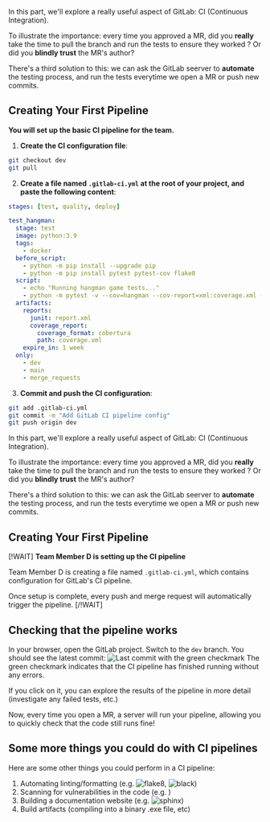 <!-- ROLE: D -->

In this part, we'll explore a really useful aspect of GitLab: CI (Continuous Integration).

To illustrate the importance: every time you approved a MR, did you **really** take the time to pull the branch and run the tests to ensure they worked ? Or did you **blindly trust** the MR's author?

There's a third solution to this: we can ask the GitLab seerver to **automate** the testing process, and run the tests everytime we open a MR or push new commits.

## Creating Your First Pipeline

**You will set up the basic CI pipeline for the team.**

1. **Create the CI configuration file**:
```bash
git checkout dev
git pull
```

2. **Create a file named `.gitlab-ci.yml` at the root of your project, and paste the following content**:
```yaml
stages: [test, quality, deploy]

test_hangman:
  stage: test
  image: python:3.9
  tags:
    - docker
  before_script:
    - python -m pip install --upgrade pip
    - python -m pip install pytest pytest-cov flake8
  script:
    - echo "Running hangman game tests..."
    - python -m pytest -v --cov=hangman --cov-report=xml:coverage.xml --junitxml=report.xml
  artifacts:
    reports:
      junit: report.xml
      coverage_report:
        coverage_format: cobertura
        path: coverage.xml
    expire_in: 1 week
  only:
    - dev
    - main
    - merge_requests
```

3. **Commit and push the CI configuration**:
```bash
git add .gitlab-ci.yml
git commit -m "Add GitLab CI pipeline config"
git push origin dev
```
<!-- /ROLE: D -->

<!-- ROLE: A,B,C,E,F -->

In this part, we'll explore a really useful aspect of GitLab: CI (Continuous Integration).

To illustrate the importance: every time you approved a MR, did you **really** take the time to pull the branch and run the tests to ensure they worked ? Or did you **blindly trust** the MR's author?

There's a third solution to this: we can ask the GitLab seerver to **automate** the testing process, and run the tests everytime we open a MR or push new commits.

## Creating Your First Pipeline

[!WAIT]
**Team Member D is setting up the CI pipeline**

Team Member D is creating a file named `.gitlab-ci.yml`, which contains configuration for GitLab's CI pipeline.

Once setup is complete, every push and merge request will automatically trigger the pipeline.
[/!WAIT]

## Checking that the pipeline works

In your browser, open the GitLab project. Switch to the `dev` branch. You should see the latest commit:
![Last commit with the green checkmark](/gitlab-course/assets/images/gitlab-ci.png)
The green checkmark indicates that the CI pipeline has finished running without any errors.

If you click on it, you can explore the results of the pipeline in more detail (investigate any failed tests, etc.)

Now, every time you open a MR, a server will run your pipeline, allowing you to quickly check that the code still runs fine!

## Some more things you could do with CI pipelines

Here are some other things you could perform in a CI pipeline:
1. Automating linting/formatting (e.g. ![flake8](https://flake8.pycqa.org/en/latest/), ![black](https://github.com/psf/black))
2. Scanning for vulnerabilities in the code (e.g. )
3. Building a documentation website (e.g. ![sphinx](https://www.sphinx-doc.org/en/master/))
4. Build artifacts (compiling into a binary .exe file, etc)
<!-- /ROLE: A,B,C,E,F -->
